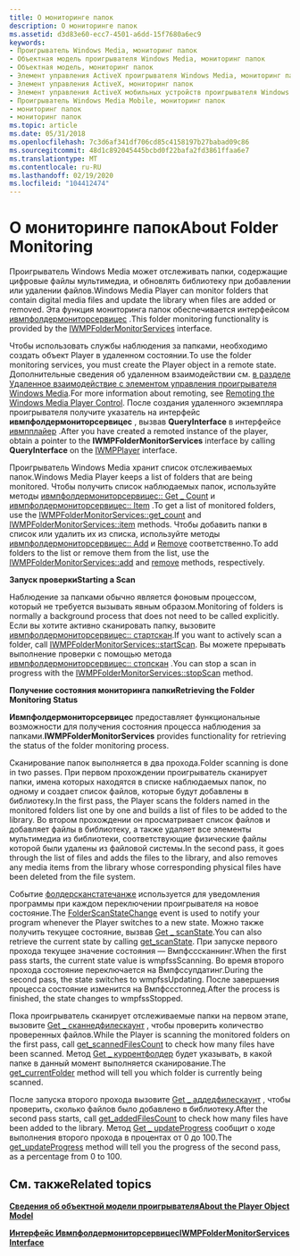 ```yaml
---
title: О мониторинге папок
description: О мониторинге папок
ms.assetid: d3d83e60-ecc7-4501-a6dd-15f7680a6ec9
keywords:
- Проигрыватель Windows Media, мониторинг папок
- Объектная модель проигрывателя Windows Media, мониторинг папок
- Объектная модель, мониторинг папок
- Элемент управления ActiveX проигрывателя Windows Media, мониторинг папок
- Элемент управления ActiveX, мониторинг папок
- Элемент управления ActiveX мобильных устройств проигрывателя Windows Media, мониторинг папок
- Проигрыватель Windows Media Mobile, мониторинг папок
- мониторинг папок
- мониторинг папок
ms.topic: article
ms.date: 05/31/2018
ms.openlocfilehash: 7c3d6af341df706cd85c4158197b27babad09c86
ms.sourcegitcommit: 48d1c892045445bcbd0f22bafa2fd3861ffaa6e7
ms.translationtype: MT
ms.contentlocale: ru-RU
ms.lasthandoff: 02/19/2020
ms.locfileid: "104412474"
---
```

# <a name="about-folder-monitoring"></a><span data-ttu-id="e86fb-112">О мониторинге папок</span><span class="sxs-lookup"><span data-stu-id="e86fb-112">About Folder Monitoring</span></span>

<span data-ttu-id="e86fb-113">Проигрыватель Windows Media может отслеживать папки, содержащие цифровые файлы мультимедиа, и обновлять библиотеку при добавлении или удалении файлов.</span><span class="sxs-lookup"><span data-stu-id="e86fb-113">Windows Media Player can monitor folders that contain digital media files and update the library when files are added or removed.</span></span> <span data-ttu-id="e86fb-114">Эта функция мониторинга папок обеспечивается интерфейсом [ивмпфолдермониторсервицес](/previous-versions/windows/desktop/api/wmp/nn-wmp-iwmpfoldermonitorservices) .</span><span class="sxs-lookup"><span data-stu-id="e86fb-114">This folder monitoring functionality is provided by the [IWMPFolderMonitorServices](/previous-versions/windows/desktop/api/wmp/nn-wmp-iwmpfoldermonitorservices) interface.</span></span>

<span data-ttu-id="e86fb-115">Чтобы использовать службы наблюдения за папками, необходимо создать объект Player в удаленном состоянии.</span><span class="sxs-lookup"><span data-stu-id="e86fb-115">To use the folder monitoring services, you must create the Player object in a remote state.</span></span> <span data-ttu-id="e86fb-116">Дополнительные сведения об удаленном взаимодействии см. [в разделе Удаленное взаимодействие с элементом управления проигрывателя Windows Media](remoting-the-windows-media-player-control.md).</span><span class="sxs-lookup"><span data-stu-id="e86fb-116">For more information about remoting, see [Remoting the Windows Media Player Control](remoting-the-windows-media-player-control.md).</span></span> <span data-ttu-id="e86fb-117">После создания удаленного экземпляра проигрывателя получите указатель на интерфейс **ивмпфолдермониторсервицес** , вызвав **QueryInterface** в интерфейсе [ивмпплайер](/previous-versions/windows/desktop/api/wmp/nn-wmp-iwmpplayer) .</span><span class="sxs-lookup"><span data-stu-id="e86fb-117">After you have created a remoted instance of the player, obtain a pointer to the **IWMPFolderMonitorServices** interface by calling **QueryInterface** on the [IWMPPlayer](/previous-versions/windows/desktop/api/wmp/nn-wmp-iwmpplayer) interface.</span></span>

<span data-ttu-id="e86fb-118">Проигрыватель Windows Media хранит список отслеживаемых папок.</span><span class="sxs-lookup"><span data-stu-id="e86fb-118">Windows Media Player keeps a list of folders that are being monitored.</span></span> <span data-ttu-id="e86fb-119">Чтобы получить список наблюдаемых папок, используйте методы [ивмпфолдермониторсервицес:: Get \_ Count](/previous-versions/windows/desktop/api/wmp/nf-wmp-iwmpfoldermonitorservices-get_count) и [ивмпфолдермониторсервицес:: Item](/previous-versions/windows/desktop/api/wmp/nf-wmp-iwmpfoldermonitorservices-item) .</span><span class="sxs-lookup"><span data-stu-id="e86fb-119">To get a list of monitored folders, use the [IWMPFolderMonitorServices::get\_count](/previous-versions/windows/desktop/api/wmp/nf-wmp-iwmpfoldermonitorservices-get_count) and [IWMPFolderMonitorServices::item](/previous-versions/windows/desktop/api/wmp/nf-wmp-iwmpfoldermonitorservices-item) methods.</span></span> <span data-ttu-id="e86fb-120">Чтобы добавить папки в список или удалить их из списка, используйте методы [ивмпфолдермониторсервицес:: Add](/previous-versions/windows/desktop/api/wmp/nf-wmp-iwmpfoldermonitorservices-add) и [Remove](/previous-versions/windows/desktop/api/wmp/nf-wmp-iwmpfoldermonitorservices-remove) соответственно.</span><span class="sxs-lookup"><span data-stu-id="e86fb-120">To add folders to the list or remove them from the list, use the [IWMPFolderMonitorServices::add](/previous-versions/windows/desktop/api/wmp/nf-wmp-iwmpfoldermonitorservices-add) and [remove](/previous-versions/windows/desktop/api/wmp/nf-wmp-iwmpfoldermonitorservices-remove) methods, respectively.</span></span>

<span data-ttu-id="e86fb-121">**Запуск проверки**</span><span class="sxs-lookup"><span data-stu-id="e86fb-121">**Starting a Scan**</span></span>

<span data-ttu-id="e86fb-122">Наблюдение за папками обычно является фоновым процессом, который не требуется вызывать явным образом.</span><span class="sxs-lookup"><span data-stu-id="e86fb-122">Monitoring of folders is normally a background process that does not need to be called explicitly.</span></span> <span data-ttu-id="e86fb-123">Если вы хотите активно сканировать папку, вызовите [ивмпфолдермониторсервицес:: стартскан](/previous-versions/windows/desktop/api/wmp/nf-wmp-iwmpfoldermonitorservices-startscan).</span><span class="sxs-lookup"><span data-stu-id="e86fb-123">If you want to actively scan a folder, call [IWMPFolderMonitorServices::startScan](/previous-versions/windows/desktop/api/wmp/nf-wmp-iwmpfoldermonitorservices-startscan).</span></span> <span data-ttu-id="e86fb-124">Вы можете прерывать выполнение проверки с помощью метода [ивмпфолдермониторсервицес:: стопскан](/previous-versions/windows/desktop/api/wmp/nf-wmp-iwmpfoldermonitorservices-stopscan) .</span><span class="sxs-lookup"><span data-stu-id="e86fb-124">You can stop a scan in progress with the [IWMPFolderMonitorServices::stopScan](/previous-versions/windows/desktop/api/wmp/nf-wmp-iwmpfoldermonitorservices-stopscan) method.</span></span>

<span data-ttu-id="e86fb-125">**Получение состояния мониторинга папки**</span><span class="sxs-lookup"><span data-stu-id="e86fb-125">**Retrieving the Folder Monitoring Status**</span></span>

<span data-ttu-id="e86fb-126">**Ивмпфолдермониторсервицес** предоставляет функциональные возможности для получения состояния процесса наблюдения за папками.</span><span class="sxs-lookup"><span data-stu-id="e86fb-126">**IWMPFolderMonitorServices** provides functionality for retrieving the status of the folder monitoring process.</span></span>

<span data-ttu-id="e86fb-127">Сканирование папок выполняется в два прохода.</span><span class="sxs-lookup"><span data-stu-id="e86fb-127">Folder scanning is done in two passes.</span></span> <span data-ttu-id="e86fb-128">При первом прохождении проигрыватель сканирует папки, имена которых находятся в списке наблюдаемых папок, по одному и создает список файлов, которые будут добавлены в библиотеку.</span><span class="sxs-lookup"><span data-stu-id="e86fb-128">In the first pass, the Player scans the folders named in the monitored folders list one by one and builds a list of files to be added to the library.</span></span> <span data-ttu-id="e86fb-129">Во втором прохождении он просматривает список файлов и добавляет файлы в библиотеку, а также удаляет все элементы мультимедиа из библиотеки, соответствующие физические файлы которой были удалены из файловой системы.</span><span class="sxs-lookup"><span data-stu-id="e86fb-129">In the second pass, it goes through the list of files and adds the files to the library, and also removes any media items from the library whose corresponding physical files have been deleted from the file system.</span></span>

<span data-ttu-id="e86fb-130">Событие [фолдерсканстатечанже](/previous-versions/windows/desktop/api/wmp/nf-wmp-iwmpevents3-folderscanstatechange) используется для уведомления программы при каждом переключении проигрывателя на новое состояние.</span><span class="sxs-lookup"><span data-stu-id="e86fb-130">The [FolderScanStateChange](/previous-versions/windows/desktop/api/wmp/nf-wmp-iwmpevents3-folderscanstatechange) event is used to notify your program whenever the Player switches to a new state.</span></span> <span data-ttu-id="e86fb-131">Можно также получить текущее состояние, вызвав [Get \_ scanState](/previous-versions/windows/desktop/api/wmp/nf-wmp-iwmpfoldermonitorservices-get_scanstate).</span><span class="sxs-lookup"><span data-stu-id="e86fb-131">You can also retrieve the current state by calling [get\_scanState](/previous-versions/windows/desktop/api/wmp/nf-wmp-iwmpfoldermonitorservices-get_scanstate).</span></span> <span data-ttu-id="e86fb-132">При запуске первого прохода текущее значение состояния — Вмпфсссканнинг.</span><span class="sxs-lookup"><span data-stu-id="e86fb-132">When the first pass starts, the current state value is wmpfssScanning.</span></span> <span data-ttu-id="e86fb-133">Во время второго прохода состояние переключается на Вмпфссупдатинг.</span><span class="sxs-lookup"><span data-stu-id="e86fb-133">During the second pass, the state switches to wmpfssUpdating.</span></span> <span data-ttu-id="e86fb-134">После завершения процесса состояние изменится на Вмпфссстоппед.</span><span class="sxs-lookup"><span data-stu-id="e86fb-134">After the process is finished, the state changes to wmpfssStopped.</span></span>

<span data-ttu-id="e86fb-135">Пока проигрыватель сканирует отслеживаемые папки на первом этапе, вызовите [Get \_ сканнедфилескаунт](/previous-versions/windows/desktop/api/wmp/nf-wmp-iwmpfoldermonitorservices-get_scannedfilescount) , чтобы проверить количество проверенных файлов.</span><span class="sxs-lookup"><span data-stu-id="e86fb-135">While the Player is scanning the monitored folders on the first pass, call [get\_scannedFilesCount](/previous-versions/windows/desktop/api/wmp/nf-wmp-iwmpfoldermonitorservices-get_scannedfilescount) to check how many files have been scanned.</span></span> <span data-ttu-id="e86fb-136">Метод [Get \_ куррентфолдер](/previous-versions/windows/desktop/api/wmp/nf-wmp-iwmpfoldermonitorservices-get_currentfolder) будет указывать, в какой папке в данный момент выполняется сканирование.</span><span class="sxs-lookup"><span data-stu-id="e86fb-136">The [get\_currentFolder](/previous-versions/windows/desktop/api/wmp/nf-wmp-iwmpfoldermonitorservices-get_currentfolder) method will tell you which folder is currently being scanned.</span></span>

<span data-ttu-id="e86fb-137">После запуска второго прохода вызовите [Get \_ аддедфилескаунт](/previous-versions/windows/desktop/api/wmp/nf-wmp-iwmpfoldermonitorservices-get_addedfilescount) , чтобы проверить, сколько файлов было добавлено в библиотеку.</span><span class="sxs-lookup"><span data-stu-id="e86fb-137">After the second pass starts, call [get\_addedFilesCount](/previous-versions/windows/desktop/api/wmp/nf-wmp-iwmpfoldermonitorservices-get_addedfilescount) to check how many files have been added to the library.</span></span> <span data-ttu-id="e86fb-138">Метод [Get \_ updateProgress](/previous-versions/windows/desktop/api/wmp/nf-wmp-iwmpfoldermonitorservices-get_updateprogress) сообщит о ходе выполнения второго прохода в процентах от 0 до 100.</span><span class="sxs-lookup"><span data-stu-id="e86fb-138">The [get\_updateProgress](/previous-versions/windows/desktop/api/wmp/nf-wmp-iwmpfoldermonitorservices-get_updateprogress) method will tell you the progress of the second pass, as a percentage from 0 to 100.</span></span>

## <a name="related-topics"></a><span data-ttu-id="e86fb-139">См. также</span><span class="sxs-lookup"><span data-stu-id="e86fb-139">Related topics</span></span>

<dl> <dt>

[<span data-ttu-id="e86fb-140">**Сведения об объектной модели проигрывателя**</span><span class="sxs-lookup"><span data-stu-id="e86fb-140">**About the Player Object Model**</span></span>](about-the-player-object-model.md)
</dt> <dt>

[<span data-ttu-id="e86fb-141">**Интерфейс Ивмпфолдермониторсервицес**</span><span class="sxs-lookup"><span data-stu-id="e86fb-141">**IWMPFolderMonitorServices Interface**</span></span>](/previous-versions/windows/desktop/api/wmp/nn-wmp-iwmpfoldermonitorservices)
</dt> </dl>

 

 




